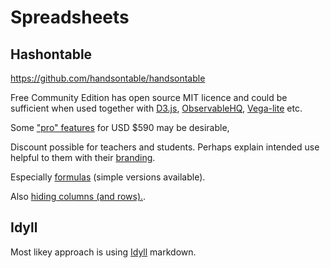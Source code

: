 # Spreadsheets

## Hashontable

https://github.com/handsontable/handsontable

Free Community Edition has open source MIT licence and could be sufficient when used together with
[D3.js](https://en.wikipedia.org/wiki/D3.js ), [ObservableHQ](https://beta.observablehq.com/open-source ), [Vega-lite](https://vega.github.io/vega-lite/ ) etc.

Some ["pro" features](https://handsontable.com/docs/6.2.2/tutorial-features.html ) for USD $590 may be desirable, 

Discount possible for teachers and students. Perhaps explain intended use helpful to them with their [branding](https://handsontable.com/branding ).

Especially [formulas](https://handsontable.com/docs/6.2.2/demo-formula-support.html ) (simple versions available).

Also [hiding columns (and rows).](https://handsontable.com/docs/6.2.2/demo-hiding-columns.html ).

## Idyll

Most likey approach is using [Idyll](https://idyll-lang.org ) markdown.

